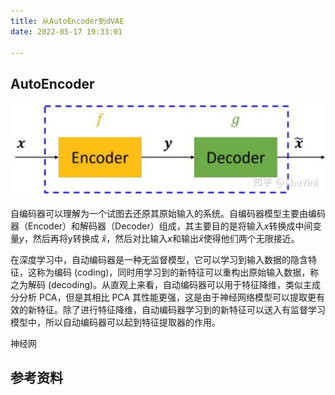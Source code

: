 ```yaml
---
title: 从AutoEncoder到dVAE
date: 2022-05-17 19:33:01

---
```




## AutoEncoder

![img](https://raw.githubusercontent.com/Moriarty12138/PictureBed/main/img/202205171935484.jpeg)

自编码器可以理解为一个试图去还原其原始输入的系统。自编码器模型主要由编码器（Encoder）和解码器（Decoder）组成，其主要目的是将输入$x$转换成中间变量$y$，然后再将y转换成 $\hat{x}$，然后对比输入$x$和输出$\hat{x}$使得他们两个无限接近。

在深度学习中，自动编码器是一种无监督模型，它可以学习到输入数据的隐含特征，这称为编码 (coding)，同时用学习到的新特征可以重构出原始输入数据，称之为解码 (decoding)。从直观上来看，自动编码器可以用于特征降维，类似主成分分析 PCA，但是其相比 PCA 其性能更强，这是由于神经网络模型可以提取更有效的新特征。除了进行特征降维，自动编码器学习到的新特征可以送入有监督学习模型中，所以自动编码器可以起到特征提取器的作用。

神经网





























## 参考资料

[^1]:[【全】一文带你了解自编码器（AutoEncoder）](https://zhuanlan.zhihu.com/p/80377698)